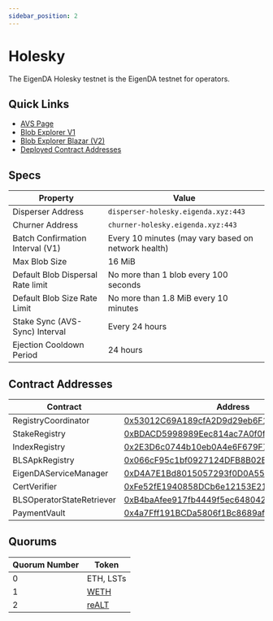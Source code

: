 ```yaml
---
sidebar_position: 2
---
```


# Holesky

The EigenDA Holesky testnet is the EigenDA testnet for operators. 

## Quick Links

* [AVS Page][2]
* [Blob Explorer V1][1]
* [Blob Explorer Blazar (V2)][4]
* [Deployed Contract Addresses][3]

## Specs

| Property | Value |
| --- | --- |
| Disperser Address | `disperser-holesky.eigenda.xyz:443` |
| Churner Address | `churner-holesky.eigenda.xyz:443` |
| Batch Confirmation Interval (V1) | Every 10 minutes (may vary based on network health) |
| Max Blob Size | 16 MiB |
| Default Blob Dispersal Rate limit | No more than 1 blob every 100 seconds |
| Default Blob Size Rate Limit | No more than 1.8 MiB every 10 minutes |
| Stake Sync (AVS-Sync) Interval | Every 24 hours |
| Ejection Cooldown Period | 24 hours |

## Contract Addresses

| Contract | Address |
| --- | --- |
| RegistryCoordinator | [0x53012C69A189cfA2D9d29eb6F19B32e0A2EA3490](https://holesky.etherscan.io/address/0x53012C69A189cfA2D9d29eb6F19B32e0A2EA3490) |
| StakeRegistry | [0xBDACD5998989Eec814ac7A0f0f6596088AA2a270](https://holesky.etherscan.io/address/0xBDACD5998989Eec814ac7A0f0f6596088AA2a270) |
| IndexRegistry | [0x2E3D6c0744b10eb0A4e6F679F71554a39Ec47a5D](https://holesky.etherscan.io/address/0x2E3D6c0744b10eb0A4e6F679F71554a39Ec47a5D) |
| BLSApkRegistry | [0x066cF95c1bf0927124DFB8B02B401bc23A79730D](https://holesky.etherscan.io/address/0x066cF95c1bf0927124DFB8B02B401bc23A79730D) |
| EigenDAServiceManager | [0xD4A7E1Bd8015057293f0D0A557088c286942e84b](https://holesky.etherscan.io/address/0xD4A7E1Bd8015057293f0D0A557088c286942e84b) |
| CertVerifier | [0xFe52fE1940858DCb6e12153E2104aD0fDFbE1162](https://holesky.etherscan.io/address/0xFe52fE1940858DCb6e12153E2104aD0fDFbE1162) |
| BLSOperatorStateRetriever | [0xB4baAfee917fb4449f5ec64804217bccE9f46C67](https://holesky.etherscan.io/address/0xB4baAfee917fb4449f5ec64804217bccE9f46C67) |
| PaymentVault | [0x4a7Fff191BCDa5806f1Bc8689afc1417c08C61AB](https://holesky.etherscan.io/address/0x4a7Fff191BCDa5806f1Bc8689afc1417c08C61AB) |

## Quorums

| Quorum Number | Token |
| --- | --- |
| 0 | ETH, LSTs |
| 1 | [WETH](https://holesky.etherscan.io/address/0x94373a4919B3240D86eA41593D5eBa789FEF3848) |
| 2 | [reALT](https://holesky.etherscan.io/address/0x2ff89Aa21D2FB7B00F28A3d224ECf5854ea162f4) |

[1]: https://blobs-holesky.eigenda.xyz/
[2]: https://holesky.eigenlayer.xyz/avs/eigenda
[3]: https://github.com/Layr-Labs/eigenlayer-middleware/?tab=readme-ov-file#current-testnet-deployment
[4]: https://blobs-v2-testnet-holesky.eigenda.xyz/

